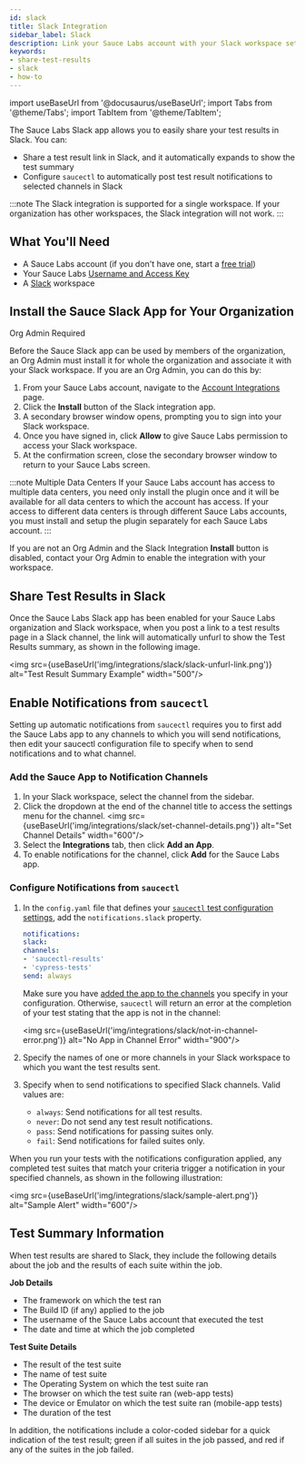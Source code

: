 ```yaml
---
id: slack
title: Slack Integration
sidebar_label: Slack
description: Link your Sauce Labs account with your Slack workspace set up auto-notification of your test results.
keywords:
- share-test-results
- slack
- how-to
---
```


import useBaseUrl from '@docusaurus/useBaseUrl';
import Tabs from '@theme/Tabs';
import TabItem from '@theme/TabItem';

The Sauce Labs Slack app allows you to easily share your test results in Slack. You can:

- Share a test result link in Slack, and it automatically expands to show the test summary
- Configure `saucectl` to automatically post test result notifications to selected channels in Slack

:::note
The Slack integration is supported for a single workspace. If your organization has other workspaces, the Slack integration will not work.
:::

## What You'll Need

- A Sauce Labs account (if you don't have one, start a [free trial](https://saucelabs.com/sign-up))
- Your Sauce Labs [Username and Access Key](https://app.saucelabs.com/user-settings)
- A [Slack](https://slack.com/) workspace

## Install the Sauce Slack App for Your Organization

<p><span className="sauceDBlue">Org Admin Required</span></p>

Before the Sauce Slack app can be used by members of the organization, an Org Admin must install it for whole the organization and associate it with your Slack workspace. If you are an Org Admin, you can do this by:

1. From your Sauce Labs account, navigate to the [Account Integrations](https://app.saucelabs.com/integrations) page.
1. Click the **Install** button of the Slack integration app.
1. A secondary browser window opens, prompting you to sign into your Slack workspace.
1. Once you have signed in, click **Allow** to give Sauce Labs permission to access your Slack workspace.
1. At the confirmation screen, close the secondary browser window to return to your Sauce Labs screen.

:::note Multiple Data Centers
If your Sauce Labs account has access to multiple data centers, you need only install the plugin once and it will be available for all data centers to which the account has access. If your access to different data centers is through different Sauce Labs accounts, you must install and setup the plugin separately for each Sauce Labs account.
:::

If you are not an Org Admin and the Slack Integration **Install** button is disabled, contact your Org Admin to enable the integration with your workspace.

## Share Test Results in Slack

Once the Sauce Labs Slack app has been enabled for your Sauce Labs organization and Slack workspace, when you post a link to a test results page in a Slack channel, the link will automatically unfurl to show the Test Results summary, as shown in the following image.

<img src={useBaseUrl('img/integrations/slack/slack-unfurl-link.png')} alt="Test Result Summary Example" width="500"/>

## Enable Notifications from `saucectl`

Setting up automatic notifications from `saucectl` requires you to first add the Sauce Labs app to any channels to which you will send notifications, then edit your saucectl configuration file to specify when to send notifications and to what channel.

### Add the Sauce App to Notification Channels

1. In your Slack workspace, select the channel from the sidebar.
1. Click the dropdown at the end of the channel title to access the settings menu for the channel.
   <img src={useBaseUrl('img/integrations/slack/set-channel-details.png')} alt="Set Channel Details" width="600"/>
1. Select the **Integrations** tab, then click **Add an App**.
1. To enable notifications for the channel, click **Add** for the Sauce Labs app.

### Configure Notifications from `saucectl`

1. In the `config.yaml` file that defines your [`saucectl` test configuration settings](/dev/cli/saucectl/init), add the `notifications.slack` property.

   ```yml
   notifications:
   slack:
   channels:
   - 'saucectl-results'
   - 'cypress-tests'
   send: always
   ```

   Make sure you have [added the app to the channels](#add-the-sauce-app-to-notification-channels) you specify in your configuration. Otherwise, `saucectl` will return an error at the completion of your test stating that the app is not in the channel:

   <img src={useBaseUrl('img/integrations/slack/not-in-channel-error.png')} alt="No App in Channel Error" width="900"/>

1. Specify the names of one or more channels in your Slack workspace to which you want the test results sent.
1. Specify when to send notifications to specified Slack channels. Valid values are:
   - `always`: Send notifications for all test results.
   - `never`: Do not send any test result notifications.
   - `pass`: Send notifications for passing suites only.
   - `fail`: Send notifications for failed suites only.

When you run your tests with the notifications configuration applied, any completed test suites that match your criteria trigger a notification in your specified channels, as shown in the following illustration:

<img src={useBaseUrl('img/integrations/slack/sample-alert.png')} alt="Sample Alert" width="600"/>

## Test Summary Information

When test results are shared to Slack, they include the following details about the job and the results of each suite within the job.

**Job Details**

- The framework on which the test ran
- The Build ID (if any) applied to the job
- The username of the Sauce Labs account that executed the test
- The date and time at which the job completed

**Test Suite Details**

- The result of the test suite
- The name of test suite
- The Operating System on which the test suite ran
- The browser on which the test suite ran (web-app tests)
- The device or Emulator on which the test suite ran (mobile-app tests)
- The duration of the test

In addition, the notifications include a color-coded sidebar for a quick indication of the test result; green if all suites in the job passed, and red if any of the suites in the job failed.
